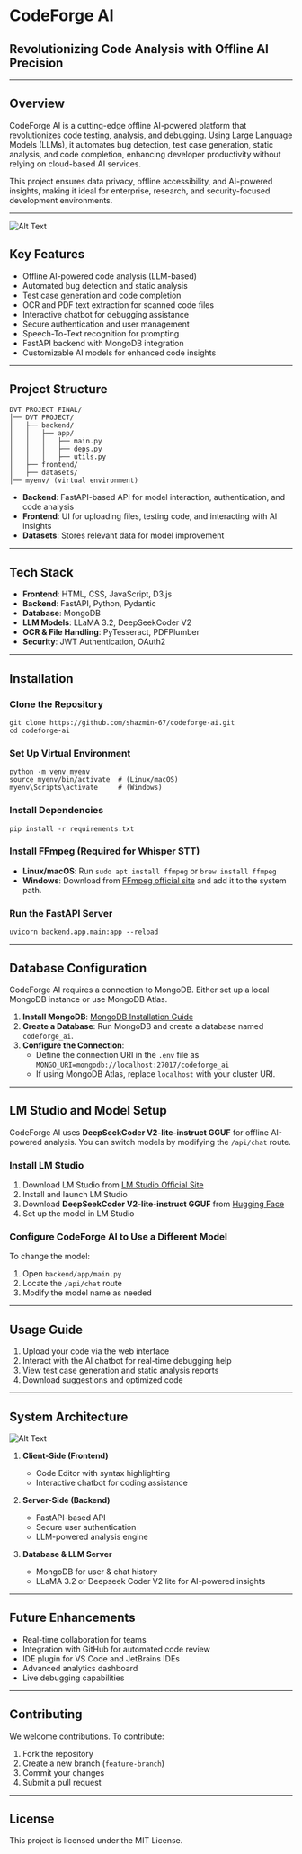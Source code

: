 # CodeForge AI

## Revolutionizing Code Analysis with Offline AI Precision



---

## Overview

CodeForge AI is a cutting-edge offline AI-powered platform that revolutionizes code testing, analysis, and debugging. Using Large Language Models (LLMs), it automates bug detection, test case generation, static analysis, and code completion, enhancing developer productivity without relying on cloud-based AI services.

This project ensures data privacy, offline accessibility, and AI-powered insights, making it ideal for enterprise, research, and security-focused development environments.

---
![Alt Text](/uploads/Demo.jpeg)

## Key Features

- Offline AI-powered code analysis (LLM-based)
- Automated bug detection and static analysis
- Test case generation and code completion
- OCR and PDF text extraction for scanned code files
- Interactive chatbot for debugging assistance
- Secure authentication and user management
- Speech-To-Text recognition for prompting
- FastAPI backend with MongoDB integration
- Customizable AI models for enhanced code insights

---

## Project Structure

```
DVT PROJECT FINAL/
│── DVT PROJECT/
│   ├── backend/
│   │   ├── app/
│   │   │   ├── main.py
│   │   │   ├── deps.py
│   │   │   ├── utils.py
│   ├── frontend/
│   ├── datasets/
│── myenv/ (virtual environment)
```

- **Backend**: FastAPI-based API for model interaction, authentication, and code analysis  
- **Frontend**: UI for uploading files, testing code, and interacting with AI insights  
- **Datasets**: Stores relevant data for model improvement  

---

## Tech Stack

- **Frontend**: HTML, CSS, JavaScript, D3.js  
- **Backend**: FastAPI, Python, Pydantic  
- **Database**: MongoDB  
- **LLM Models**: LLaMA 3.2, DeepSeekCoder V2
- **OCR & File Handling**: PyTesseract, PDFPlumber  
- **Security**: JWT Authentication, OAuth2  

---

## Installation

### Clone the Repository
```
git clone https://github.com/shazmin-67/codeforge-ai.git
cd codeforge-ai
```

### Set Up Virtual Environment
```
python -m venv myenv
source myenv/bin/activate  # (Linux/macOS)
myenv\Scripts\activate     # (Windows)
```

### Install Dependencies
```
pip install -r requirements.txt
```

### Install FFmpeg (Required for Whisper STT)
- **Linux/macOS**: Run `sudo apt install ffmpeg` or `brew install ffmpeg`
- **Windows**: Download from [FFmpeg official site](https://ffmpeg.org/download.html) and add it to the system path.

### Run the FastAPI Server
```
uvicorn backend.app.main:app --reload
```

---

## Database Configuration

CodeForge AI requires a connection to MongoDB. Either set up a local MongoDB instance or use MongoDB Atlas.

1. **Install MongoDB**: [MongoDB Installation Guide](https://www.mongodb.com/docs/manual/installation/)
2. **Create a Database**: Run MongoDB and create a database named `codeforge_ai`.
3. **Configure the Connection**:
   - Define the connection URI in the `.env` file as `MONGO_URI=mongodb://localhost:27017/codeforge_ai`
   - If using MongoDB Atlas, replace `localhost` with your cluster URI.

---

## LM Studio and Model Setup

CodeForge AI uses **DeepSeekCoder V2-lite-instruct GGUF** for offline AI-powered analysis. You can switch models by modifying the `/api/chat` route.

### Install LM Studio

1. Download LM Studio from [LM Studio Official Site](https://lmstudio.ai/)
2. Install and launch LM Studio
3. Download **DeepSeekCoder V2-lite-instruct GGUF** from [Hugging Face](https://huggingface.co/)
4. Set up the model in LM Studio

### Configure CodeForge AI to Use a Different Model

To change the model:
1. Open `backend/app/main.py`
2. Locate the `/api/chat` route
3. Modify the model name as needed

---

## Usage Guide

1. Upload your code via the web interface
2. Interact with the AI chatbot for real-time debugging help
3. View test case generation and static analysis reports
4. Download suggestions and optimized code

---

## System Architecture

![Alt Text](/uploads/Architecture%20Diagram%20of%20CodeForge.jpg)

1. **Client-Side (Frontend)**
   - Code Editor with syntax highlighting
   - Interactive chatbot for coding assistance

2. **Server-Side (Backend)**
   - FastAPI-based API
   - Secure user authentication
   - LLM-powered analysis engine

3. **Database & LLM Server**
   - MongoDB for user & chat history
   - LLaMA 3.2 or Deepseek Coder V2 lite for AI-powered insights

---

## Future Enhancements

- Real-time collaboration for teams
- Integration with GitHub for automated code review
- IDE plugin for VS Code and JetBrains IDEs
- Advanced analytics dashboard
- Live debugging capabilities

---

## Contributing

We welcome contributions. To contribute:

1. Fork the repository
2. Create a new branch (`feature-branch`)
3. Commit your changes
4. Submit a pull request

---

## License

This project is licensed under the MIT License.